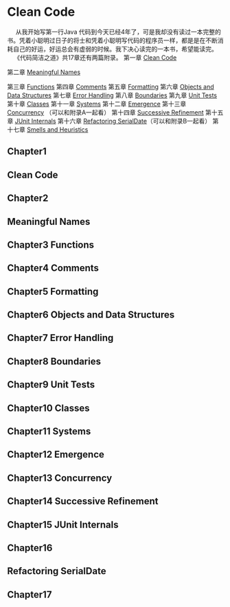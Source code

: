 Clean Code
=========
&nbsp;&nbsp;&nbsp;&nbsp; 从我开始写第一行Java 代码到今天已经4年了，可是我却没有读过一本完整的书。凭着小聪明过日子的将士和凭着小聪明写代码的程序员一样，都是是在不断消耗自己的好运，好运总会有虚弱的时候。我下决心读完的一本书，希望能读完。
&nbsp;&nbsp;&nbsp;&nbsp;《代码简洁之道》共17章还有两篇附录。
第一章 [Clean Code](#chapter1cleancode)

第二章 [Meaningful Names](#Chapter2)

第三章 [Functions](#Chapter3)
第四章 [Comments](#Chapter4)
第五章 [Formatting](#Chapter5)
第六章 [Objects and Data Structures](#Chapter6)
第七章 [Error Handling](#Chapter7)
第八章 [Boundaries](#Chapter8)
第九章 [Unit Tests](#Chapter9)
第十章 [Classes](#Chapter10)
第十一章 [Systems](#Chapter11)
第十二章 [Emergence](#Chapter12)
第十三章 [Concurrency](#Chapter13) （可以和附录A一起看）
第十四章 [Successive Refinement](#Chapter14)
第十五章 [JUnit Internals](#Chapter15)
第十六章 [Refactoring SerialDate](#chapter16)（可以和附录B一起看）
第十七章 [Smells and Heuristics](#chapter17)

Chapter1
--------
Clean Code
----------

Chapter2
--------
Meaningful Names
--------------------

Chapter3 Functions
--------------------

Chapter4 Comments
---------------------

Chapter5 Formatting
---------------------

Chapter6 Objects and Data Structures
---------------------------------------

Chapter7 Error Handling
-------------------------

Chapter8 Boundaries
----------------------

Chapter9 Unit Tests
---------------------

Chapter10 Classes
---------------------

Chapter11 Systems
---------------------

Chapter12 Emergence
-----------------------

Chapter13 Concurrency
------------------------

Chapter14 Successive Refinement
------------------------------------

Chapter15 JUnit Internals
--------------------------

Chapter16
---------
Refactoring SerialDate
----------------------

Chapter17
---------------------------------

